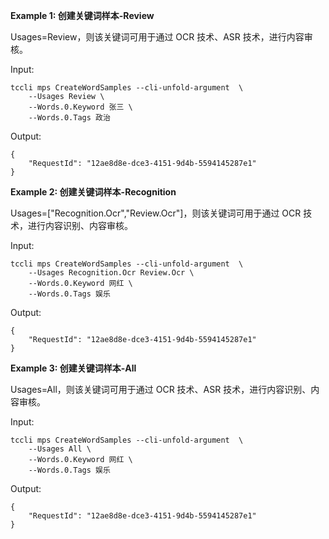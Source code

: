 **Example 1: 创建关键词样本-Review**

Usages=Review，则该关键词可用于通过 OCR 技术、ASR 技术，进行内容审核。

Input: 

```
tccli mps CreateWordSamples --cli-unfold-argument  \
    --Usages Review \
    --Words.0.Keyword 张三 \
    --Words.0.Tags 政治
```

Output: 
```
{
    "RequestId": "12ae8d8e-dce3-4151-9d4b-5594145287e1"
}
```

**Example 2: 创建关键词样本-Recognition**

Usages=["Recognition.Ocr","Review.Ocr"]，则该关键词可用于通过 OCR 技术，进行内容识别、内容审核。

Input: 

```
tccli mps CreateWordSamples --cli-unfold-argument  \
    --Usages Recognition.Ocr Review.Ocr \
    --Words.0.Keyword 网红 \
    --Words.0.Tags 娱乐
```

Output: 
```
{
    "RequestId": "12ae8d8e-dce3-4151-9d4b-5594145287e1"
}
```

**Example 3: 创建关键词样本-All**

Usages=All，则该关键词可用于通过 OCR 技术、ASR 技术，进行内容识别、内容审核。

Input: 

```
tccli mps CreateWordSamples --cli-unfold-argument  \
    --Usages All \
    --Words.0.Keyword 网红 \
    --Words.0.Tags 娱乐
```

Output: 
```
{
    "RequestId": "12ae8d8e-dce3-4151-9d4b-5594145287e1"
}
```

